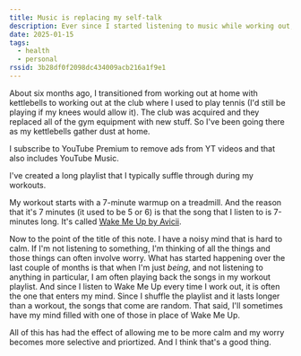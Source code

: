 ```yaml
---
title: Music is replacing my self-talk
description: Ever since I started listening to music while working out, I've noticed that my self-talk has been replaced by the songs I listen to.
date: 2025-01-15
tags:
  - health
  - personal
rssid: 3b28df0f2098dc434009acb216a1f9e1
---
```


About six months ago, I transitioned from working out at home with kettlebells to working out at the club where I used to play tennis (I'd still be playing if my knees would allow it). The club was acquired and they replaced all of the gym equipment with new stuff. So I've been going there as my kettlebells gather dust at home.

I subscribe to YouTube Premium to remove ads from YT videos and that also includes YouTube Music.

I've created a long playlist that I typically suffle through during my workouts.

My workout starts with a 7-minute warmup on a treadmill. And the reason that it's 7 minutes (it used to be 5 or 6) is that the song that I listen to is 7-minutes long. It's called [Wake Me Up by Avicii](https://music.youtube.com/watch?v=E4rEMKNB8To&si=F6hc61yL9g2YffCr).

Now to the point of the title of this note. I have a noisy mind that is hard to calm. If I'm not listening to something, I'm thinking of all the things and those things can often involve worry. What has started happening over the last couple of months is that when I'm just _being_, and not listening to anything in particular, I am often playing back the songs in my workout playlist. And since I listen to Wake Me Up every time I work out, it is often the one that enters my mind. Since I shuffle the playlist and it lasts longer than a workout, the songs that come are random. That said, I'll sometimes have my mind filled with one of those in place of Wake Me Up.

All of this has had the effect of allowing me to be more calm and my worry becomes more selective and priortized. And I think that's a good thing.
